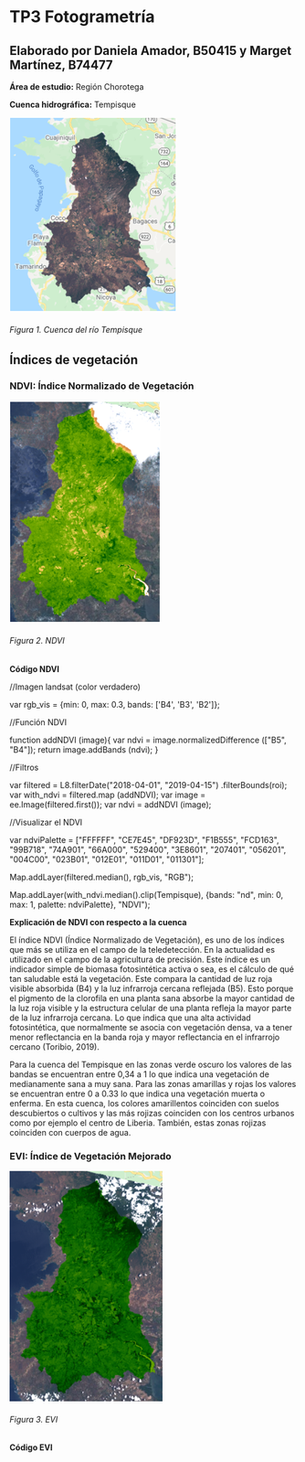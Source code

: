 # TP3 Fotogrametría
## Elaborado por Daniela Amador, B50415 y Marget Martínez, B74477

**Área de estudio:** Región Chorotega

**Cuenca hidrográfica:** Tempisque

![cuenca tempisque](https://github.com/margetmartinez/TP3-fotogrametr-a/blob/main/tem.PNG)

###### Figura 1. Cuenca del río Tempisque

## Índices de vegetación

### **NDVI**: Índice Normalizado de Vegetación

![NDVI](https://github.com/margetmartinez/TP3-fotogrametr-a/blob/main/ndvi.PNG)

###### Figura 2. NDVI

**Código NDVI** 

//Imagen landsat (color verdadero)

var rgb_vis = {min: 0, max: 0.3, bands: ['B4', 'B3', 'B2']};

//Función NDVI

function addNDVI (image){
  var ndvi = image.normalizedDifference (["B5", "B4"]);
  return image.addBands (ndvi);
}

//Filtros

var filtered = L8.filterDate("2018-04-01", "2019-04-15")
  .filterBounds(roi);
  var with_ndvi = filtered.map (addNDVI);
  var image = ee.Image(filtered.first());
  var ndvi = addNDVI (image);
  
//Visualizar el NDVI 

var ndviPalette = ["FFFFFF", "CE7E45", "DF923D", "F1B555", "FCD163", "99B718",
                  "74A901", "66A000", "529400", "3E8601", "207401", "056201",
                  "004C00", "023B01", "012E01", "011D01", "011301"];

Map.addLayer(filtered.median(), rgb_vis, "RGB");

Map.addLayer(with_ndvi.median().clip(Tempisque), {bands: "nd", min: 0, max: 1, palette: ndviPalette}, "NDVI"); 

**Explicación de NDVI con respecto a la cuenca**

El índice NDVI (Índice Normalizado de Vegetación), es uno de los índices que más se utiliza en el campo de la teledetección. En la actualidad es utilizado en el campo de la agricultura de precisión. Este índice es un indicador simple de biomasa fotosintética activa o sea, es el cálculo de qué tan saludable está la vegetación. Este compara la cantidad de luz roja visible absorbida (B4) y la luz infrarroja cercana reflejada (B5). Esto porque el pigmento de la clorofila en una planta sana absorbe la mayor cantidad de la luz roja visible y la estructura celular de una planta refleja la mayor parte de la luz infrarroja cercana. Lo que indica que una alta actividad fotosintética, que normalmente se asocia con vegetación densa, va a tener menor reflectancia en la banda roja y mayor reflectancia en el infrarrojo cercano (Toribio, 2019). 

Para la cuenca del Tempisque en las zonas verde oscuro los valores de las bandas se encuentran entre 0,34 a 1 lo que indica una vegetación de medianamente sana a muy sana. Para las zonas amarillas y rojas los valores se encuentran entre 0 a 0.33 lo que indica una vegetación muerta o enferma. En esta cuenca, los colores amarillentos coinciden con suelos descubiertos o cultivos y las más rojizas coinciden con los centros urbanos como por ejemplo el centro de Liberia. También, estas zonas rojizas coinciden con cuerpos de agua. 

### **EVI**: Índice de Vegetación Mejorado

![EVI](https://github.com/margetmartinez/TP3-fotogrametr-a/blob/main/EVI.PNG)

###### Figura 3. EVI

**Código EVI**
